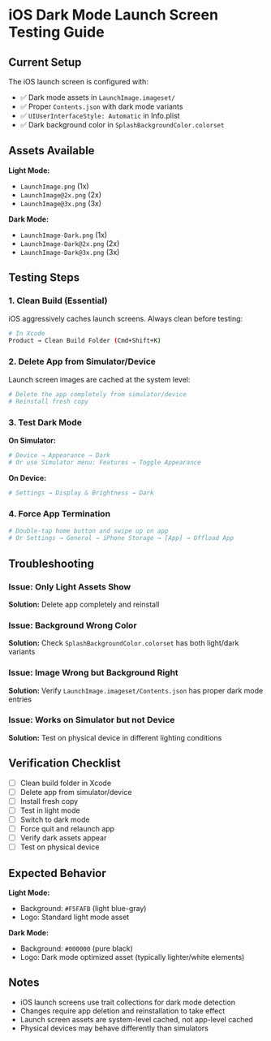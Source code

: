 # iOS Dark Mode Launch Screen Testing Guide

## Current Setup

The iOS launch screen is configured with:
- ✅ Dark mode assets in `LaunchImage.imageset/`
- ✅ Proper `Contents.json` with dark mode variants
- ✅ `UIUserInterfaceStyle: Automatic` in Info.plist
- ✅ Dark background color in `SplashBackgroundColor.colorset`

## Assets Available

**Light Mode:**
- `LaunchImage.png` (1x)
- `LaunchImage@2x.png` (2x) 
- `LaunchImage@3x.png` (3x)

**Dark Mode:**
- `LaunchImage-Dark.png` (1x)
- `LaunchImage-Dark@2x.png` (2x)
- `LaunchImage-Dark@3x.png` (3x)

## Testing Steps

### 1. Clean Build (Essential)
iOS aggressively caches launch screens. Always clean before testing:
```bash
# In Xcode
Product → Clean Build Folder (Cmd+Shift+K)
```

### 2. Delete App from Simulator/Device
Launch screen images are cached at the system level:
```bash
# Delete the app completely from simulator/device
# Reinstall fresh copy
```

### 3. Test Dark Mode
**On Simulator:**
```bash
# Device → Appearance → Dark
# Or use Simulator menu: Features → Toggle Appearance
```

**On Device:**
```bash
# Settings → Display & Brightness → Dark
```

### 4. Force App Termination
```bash
# Double-tap home button and swipe up on app
# Or Settings → General → iPhone Storage → [App] → Offload App
```

## Troubleshooting

### Issue: Only Light Assets Show
**Solution:** Delete app completely and reinstall

### Issue: Background Wrong Color  
**Solution:** Check `SplashBackgroundColor.colorset` has both light/dark variants

### Issue: Image Wrong but Background Right
**Solution:** Verify `LaunchImage.imageset/Contents.json` has proper dark mode entries

### Issue: Works on Simulator but not Device
**Solution:** Test on physical device in different lighting conditions

## Verification Checklist

- [ ] Clean build folder in Xcode
- [ ] Delete app from simulator/device  
- [ ] Install fresh copy
- [ ] Test in light mode
- [ ] Switch to dark mode
- [ ] Force quit and relaunch app
- [ ] Verify dark assets appear
- [ ] Test on physical device

## Expected Behavior

**Light Mode:**
- Background: `#F5FAFB` (light blue-gray)
- Logo: Standard light mode asset

**Dark Mode:** 
- Background: `#000000` (pure black)
- Logo: Dark mode optimized asset (typically lighter/white elements)

## Notes

- iOS launch screens use trait collections for dark mode detection
- Changes require app deletion and reinstallation to take effect
- Launch screen assets are system-level cached, not app-level cached
- Physical devices may behave differently than simulators

